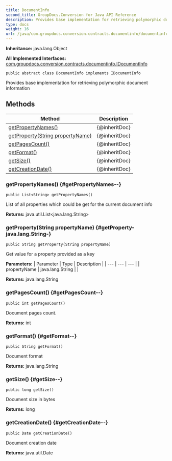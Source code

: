 ```yaml
---
title: DocumentInfo
second_title: GroupDocs.Conversion for Java API Reference
description: Provides base implementation for retrieving polymorphic document information
type: docs
weight: 16
url: /java/com.groupdocs.conversion.contracts.documentinfo/documentinfo/
---
```

**Inheritance:**
java.lang.Object

**All Implemented Interfaces:**
[com.groupdocs.conversion.contracts.documentinfo.IDocumentInfo](../../com.groupdocs.conversion.contracts.documentinfo/idocumentinfo)
```
public abstract class DocumentInfo implements IDocumentInfo
```

Provides base implementation for retrieving polymorphic document information
## Methods

| Method | Description |
| --- | --- |
| [getPropertyNames()](#getPropertyNames--) | \{@inheritDoc\} |
| [getProperty(String propertyName)](#getProperty-java.lang.String-) | \{@inheritDoc\} |
| [getPagesCount()](#getPagesCount--) | \{@inheritDoc\} |
| [getFormat()](#getFormat--) | \{@inheritDoc\} |
| [getSize()](#getSize--) | \{@inheritDoc\} |
| [getCreationDate()](#getCreationDate--) | \{@inheritDoc\} |
### getPropertyNames() {#getPropertyNames--}
```
public List<String> getPropertyNames()
```


List of all properties which could be get for the current document info

**Returns:**
java.util.List<java.lang.String>
### getProperty(String propertyName) {#getProperty-java.lang.String-}
```
public String getProperty(String propertyName)
```


Get value for a property provided as a key

**Parameters:**
| Parameter | Type | Description |
| --- | --- | --- |
| propertyName | java.lang.String |  |

**Returns:**
java.lang.String
### getPagesCount() {#getPagesCount--}
```
public int getPagesCount()
```


Document pages count.

**Returns:**
int
### getFormat() {#getFormat--}
```
public String getFormat()
```


Document format

**Returns:**
java.lang.String
### getSize() {#getSize--}
```
public long getSize()
```


Document size in bytes

**Returns:**
long
### getCreationDate() {#getCreationDate--}
```
public Date getCreationDate()
```


Document creation date

**Returns:**
java.util.Date
